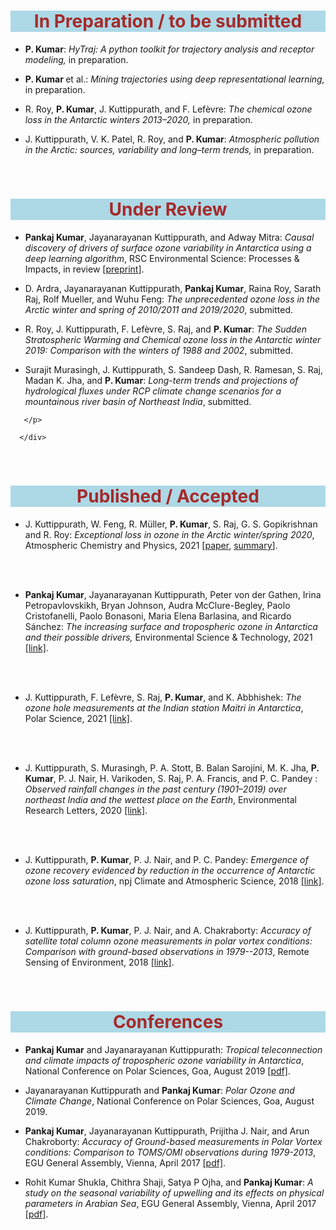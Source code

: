 <!--
.. title: publications
.. slug: paper
.. date: 2020-05-04 20:18:18 UTC
.. tags:
.. category:
.. link:
.. description:
.. type: text
.. hidetitle: True
-->

<style type="text/css">
  p a{
  text-decoration: underline;
}
</style>


<!--For Altmetric badges-->
<script type='text/javascript' src='https://d1bxh8uas1mnw7.cloudfront.net/assets/embed.js'></script>
	
<!--For Dimensions badges-->
<script async src="https://badge.dimensions.ai/badge.js" charset="utf-8"></script>


<h1 style="background-color: #ADD8E6; color:#A52A2A" align='center'>In Preparation / to be submitted</h1>

<div class="card-deck">
  <div class="card">
    <div class="card-body">
      <p class="card-text" align='left'>

<ul>

<li>
<p><strong>P. Kumar</strong>: <em>HyTraj: A python toolkit for trajectory analysis and receptor modeling,</em> in preparation.</p>
</li>

<li>
<p><strong>P. Kumar </strong> et al.: <em>Mining trajectories using deep representational learning,</em> in preparation.</p>
</li>

<li>
<p>R. Roy, <strong>P. Kumar</strong>, J. Kuttippurath, and F. Lefèvre: <em>The chemical ozone loss in the Antarctic winters 2013–2020,</em> in preparation.</p>
</li>

<li>
<p>J. Kuttippurath, V. K. Patel, R. Roy, and <strong>P. Kumar</strong>: <em>Atmospheric pollution in the Arctic: sources, variability and long–term trends,</em> in preparation.</p>
</li>

</ul>

 </p> 
    </div>
  </div>
</div>

<br/>


<h1 style="background-color: #ADD8E6; color:#A52A2A" align='center'>Under Review</h1>

<div class="card-deck">
  <div class="card">
    <div class="card-body">
      <p class="card-text" align='left'>

<ul>

<li>
<p><strong>Pankaj Kumar</strong>, Jayanarayanan Kuttippurath, and Adway Mitra: <em>Causal discovery of drivers of surface ozone variability in Antarctica using a deep learning algorithm</em>, RSC Environmental Science: Processes & Impacts, in review [<a href="https://www.researchsquare.com/article/rs-826824/v1">preprint</a>].</p>
</li>

<li>
<p>D. Ardra, Jayanarayanan Kuttippurath, <strong>Pankaj Kumar</strong>, Raina Roy, Sarath Raj, Rolf Mueller, and Wuhu Feng: <em>The unprecedented ozone loss in the Arctic winter and spring of 2010/2011 and 2019/2020</em>, submitted.</p>
</li>

<li>
<p>R. Roy, J. Kuttippurath, F. Lefèvre, S. Raj, and <strong>P. Kumar</strong>: <em>The Sudden Stratospheric Warming and Chemical ozone loss in the Antarctic winter 2019: Comparison with the winters of 1988 and 2002</em>, submitted.</p>
</li>

<li>
<p>Surajit Murasingh, J. Kuttippurath, S. Sandeep Dash, R. Ramesan, S. Raj, Madan K. Jha, and <strong>P. Kumar</strong>: <em>Long-term trends and projections of hydrological fluxes under RCP climate change scenarios for a mountainous river basin of Northeast India</em>, submitted.</p>
</li>
</ul>

       </p>
    
      </div>
   </div>
</div>

<br/>

<h1 style="background-color: #ADD8E6; color:#A52A2A" align='center'>Published / Accepted</h1>

<div class="card-deck">
  <div class="card">
    <div class="card-body">
      <p class="card-text" align='left'>

<ul>

<li>
<p>J. Kuttippurath, W. Feng, R. Müller, <strong>P. Kumar</strong>, S. Raj, G. S. Gopikrishnan and R. Roy: <em>Exceptional loss in ozone in the Arctic winter/spring 2020</em>, Atmospheric Chemistry and Physics, 2021 [<a href="https://acp.copernicus.org/articles/21/14019/2021/">paper</a>, <a href="/images/posters/ACP_01.png"> summary</a>].</p>

<div class="container">
<div class="row">

<div class='col-lg-4 col-md-11.1 col-sm-11.1 col-11.1 ml-auto'>
  <div data-badge-type='medium-donut' class='altmetric-embed' data-doi='10.5194/acp-21-14019-2021' data-badge-popover="right"></div>
  <p></p>
</div>


<div class='col-lg-4 col-md-11.1 col-sm-11.1 col-11.1 ml-auto'>

<div class="__dimensions_badge_embed__" data-doi="10.5194/acp-21-14019-2021" data-legend="hover-right"></div>

</div>
</div>
</div>

<BR> <BR>

</li>


<li>
<p><strong>Pankaj Kumar</strong>, Jayanarayanan Kuttippurath, Peter von der Gathen, Irina Petropavlovskikh, Bryan Johnson, Audra McClure-Begley, Paolo Cristofanelli, Paolo Bonasoni, Maria Elena Barlasina, and Ricardo Sánchez: <em>The increasing surface and tropospheric ozone in Antarctica and their possible drivers,</em> Environmental Science &amp; Technology, 2021 <a href="https://doi.org/10.1021/acs.est.0c08491">[link]</a>.</p>

<div class="container">
<div class="row">

<div class='col-lg-4 col-md-11.1 col-sm-11.1 col-11.1 ml-auto'>
<div data-badge-type='medium-donut' class='altmetric-embed' data-doi='10.1021/acs.est.0c08491' data-badge-popover="right"></div>
<p></p>
</div>


<div class='col-lg-4 col-md-11.1 col-sm-11.1 col-11.1 ml-auto'>

 <div class="__dimensions_badge_embed__" data-doi="10.1021/acs.est.0c08491" data-legend="hover-right"></div>

</div>

</div>
</div>

<BR> <BR>

</li>

<li><p>J. Kuttippurath, F. Lefèvre, S. Raj, <strong>P. Kumar</strong>, and K. Abbhishek: <em>The ozone hole measurements at the Indian station Maitri in Antarctica</em>, Polar Science, 2021 <a href="https://www.sciencedirect.com/science/article/abs/pii/S1873965221000785?via%3Dihub">[link]</a>.</p>


<div class="container">
<div class="row">

<div class='col-lg-4 col-md-11.1 col-sm-11.1 col-11.1 ml-auto'>
  <div data-badge-type='medium-donut' class='altmetric-embed' data-doi='10.1016/j.polar.2021.100701' data-badge-popover="right"></div>
  <p></p>
</div>


<div class='col-lg-4 col-md-11.1 col-sm-11.1 col-11.1 ml-auto'>
 <div class="__dimensions_badge_embed__" data-doi="10.1016/j.polar.2021.100701" data-legend="hover-right"></div>
</div>
</div>
</div>

<BR> <BR>

</li>

<li>
<p>J. Kuttippurath, S. Murasingh, P. A. Stott, B. Balan Sarojini, M. K. Jha, <strong>P. Kumar</strong>, P. J. Nair, H. Varikoden, S. Raj, P. A. Francis, and P. C. Pandey : <em>Observed rainfall changes in the past century (1901–2019) over northeast India and the wettest place on the Earth</em>, Environmental Research Letters, 2020 <a href="https://iopscience.iop.org/article/10.1088/1748-9326/abcf78?fbclid=IwAR066jF_yX5CrEPCfxP_42rZVC6mb5co9xOU90rKc3vPcwbtK0Fj-lNSnmY">[link]</a>.</p>

<div class="container">
<div class="row">

<div class='col-lg-4 col-md-11.1 col-sm-11.1 col-11.1 ml-auto'>
  <div data-badge-type='medium-donut' class='altmetric-embed' data-doi='10.1088/1748-9326/abcf78' data-badge-popover="right"></div>
  <p></p>
</div>


<div class='col-lg-4 col-md-11.1 col-sm-11.1 col-11.1 ml-auto'>
 <div class="__dimensions_badge_embed__" data-doi="10.1088/1748-9326/abcf78" data-legend="hover-right"></div>
</div>
</div>
</div>

<BR> <BR>

</li>
<li>
<p>J. Kuttippurath, <strong>P. Kumar</strong>, P. J. Nair,  and P. C. Pandey: <em>Emergence of ozone recovery evidenced by reduction in the occurrence of Antarctic ozone loss saturation</em>, npj Climate and Atmospheric Science, 2018 <a href="https://www.nature.com/articles/s41612-018-0052-6">[link]</a>.</p>

<div class="container">
<div class="row">

<div class='col-lg-4 col-md-11.1 col-sm-11.1 col-11.1 ml-auto'>
  <div data-badge-type='medium-donut' class='altmetric-embed' data-doi='10.1038/s41612-018-0052-6' data-badge-popover="right"></div>
  <p></p>
</div>


<div class='col-lg-4 col-md-11.1 col-sm-11.1 col-11.1 ml-auto'>
  <div class="__dimensions_badge_embed__" data-doi="10.1038/s41612-018-0052-6" data-legend="hover-right"></div>
</div>
</div>
</div>

<BR> <BR>

</li>
<li>
<p>J. Kuttippurath, <strong>P. Kumar</strong>, P. J. Nair, and A. Chakraborty: <em>Accuracy of satellite total column ozone measurements in polar vortex conditions: Comparison with ground-based observations in 1979--2013</em>, Remote Sensing of Environment, 2018 <a href="https://www.sciencedirect.com/science/article/abs/pii/S0034425718300671">[link]</a>. </p>

<div class="container">
<div class="row">

<div class='col-lg-4 col-md-11.1 col-sm-11.1 col-11.1 ml-auto'>
  <div data-badge-type='medium-donut' class='altmetric-embed' data-doi='10.1016/j.rse.2018.02.054' data-badge-popover="right"></div>
  <p></p>
</div>


<div class='col-lg-4 col-md-11.1 col-sm-11.1 col-11.1 ml-auto'>
  <div class="__dimensions_badge_embed__" data-doi="10.1016/j.rse.2018.02.054" data-legend="hover-right"></div>
</div>
</div>
</div>

</li>
</ul>
 </p> 
    </div>
  </div>
</div>

<br/>

<h1 style="background-color: #ADD8E6; color:#A52A2A" align='center'>Conferences</h1>

<div class="card-deck">
  <div class="card">
    <div class="card-body">
      <p class="card-text">
      
<ul>
<li><p><strong>Pankaj Kumar</strong> and Jayanarayanan Kuttippurath: <em>Tropical teleconnection and climate impacts of tropospheric ozone variability in Antarctica</em>, National Conference on Polar Sciences, Goa, August 2019 <a href="/ncps2019.pdf">[pdf]</a>.</p></li>
<li><p>Jayanarayanan Kuttippurath and <strong>Pankaj Kumar</strong>: <em>Polar Ozone and Climate Change</em>, National Conference on Polar Sciences, Goa, August 2019.</p></li>
<li><p><strong>Pankaj Kumar</strong>, Jayanarayanan Kuttippurath, Prijitha J. Nair, and Arun Chakroborty: <em>Accuracy of Ground-based measurements in Polar Vortex conditions: Comparison to TOMS/OMI observations during 1979-2013</em>, EGU General Assembly, Vienna, April 2017 <a href="https://meetingorganizer.copernicus.org/EGU2017/EGU2017-10311-1.pdf">[pdf]</a>.</p></li>
<li><p>Rohit Kumar Shukla, Chithra Shaji, Satya P Ojha, and <strong>Pankaj Kumar</strong>: <em>A study on the seasonal variability of upwelling and its effects on physical parameters in Arabian Sea</em>, EGU General Assembly, Vienna, April 2017 <a href="https://meetingorganizer.copernicus.org/EGU2017/EGU2017-19355-4.pdf">[pdf]</a>.</p></li>
</ul>

 </p> 
    </div>
  </div>
</div>
